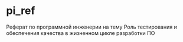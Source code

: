 # pi_ref
Реферат по программной инженерии на тему Роль тестирования и обеспечения качества в жизненном цикле разработки ПО
